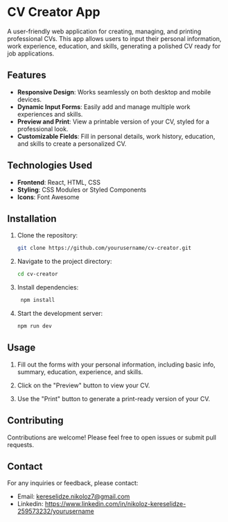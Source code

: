 # CV Creator App

A user-friendly web application for creating, managing, and printing professional CVs. This app allows users to input their personal information, work experience, education, and skills, generating a polished CV ready for job applications.

## Features

- **Responsive Design**: Works seamlessly on both desktop and mobile devices.
- **Dynamic Input Forms**: Easily add and manage multiple work experiences and skills.
- **Preview and Print**: View a printable version of your CV, styled for a professional look.
- **Customizable Fields**: Fill in personal details, work history, education, and skills to create a personalized CV.

## Technologies Used

- **Frontend**: React, HTML, CSS
- **Styling**: CSS Modules or Styled Components
- **Icons**: Font Awesome

## Installation

1. Clone the repository:

   ```bash
   git clone https://github.com/yourusername/cv-creator.git
   ```

2. Navigate to the project directory:

   ```bash
   cd cv-creator
   ```

3. Install dependencies:

   ```bash
    npm install
   ```

4. Start the development server:

   ```bash
   npm run dev
   ```

## Usage

1. Fill out the forms with your personal information, including basic info, summary, education, experience, and skills.

2. Click on the "Preview" button to view your CV.

3. Use the "Print" button to generate a print-ready version of your CV.

## Contributing

Contributions are welcome! Please feel free to open issues or submit pull requests.

## Contact

For any inquiries or feedback, please contact:

- Email: kereselidze.nikoloz7@gmail.com
- Linkedin: https://www.linkedin.com/in/nikoloz-kereselidze-259573232/yourusername

